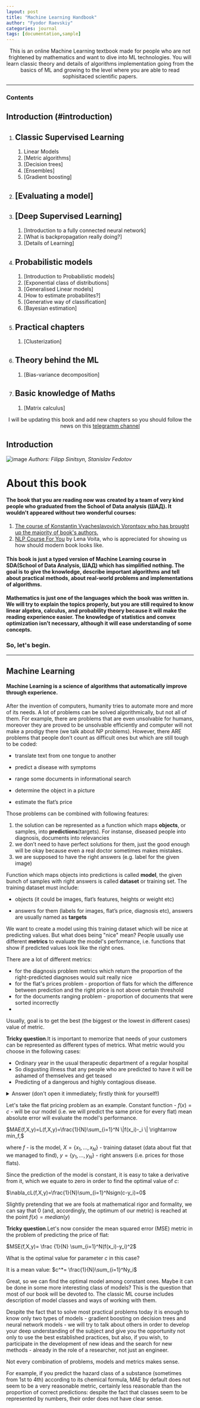 ```yaml
---
layout: post
title: "Machine Learning Handbook"
author: "Fyodor Raevskiy"
categories: journal
tags: [documentation,sample]
---
```


<center>This is an online Machine Learning textbook made for people who are not frightened by mathematics and want to dive into ML technologies. You will learn classic theory and details of algorithms implementation going from the basics of ML and growing to the level where you are able to read sophisitaced scientific papers.</center>
<hr>

### Contents

## Introduction (#introduction)

1. ## Classic Supervised Learning
   1. Linear Models
   2. [Metric algorithms]
   3. [Decision trees]
   4. [Ensembles]
   5. [Gradient boosting]
2. ## [Evaluating a model]
3. ## [Deep Supervised Learning]
   1.  [Introduction to a fully connected neural network]
   2.  [What is backpropagation really doing?]
   3.  [Details of Learning]
4. ## Probabilistic models
   1. [Introduction to Probabilistic models]
   2. [Exponential class of distributions]
   3. [Generalised Linear models]
   4. [How to estimate probabilites?]
   5. [Generative way of classification]
   6. [Bayesian estimation]
5. ## Practical chapters
   1. [Clusterization]
6. ## Theory behind the ML
   1. [Bias-variance decomposition]
7. ## Basic knowledge of Maths 
   1. [Matrix calculus]


<center>I will be updating this book and add new chapters so you should follow the news on this <a href="https://t.me/+Y93ppaidWEoyYWNi">telegramm channel</a> </center>


## Introduction
![image](images/cover.png)
*Authors: Filipp Sinitsyn, Stanislav Fedotov*


# About this book
#### The book that you are reading now was created by a team of very kind people who graduated from the School of Data analysis (ШАД). It wouldn't appeared without two wonderful courses:
  1. [The course of Konstantin Vyacheslavovich Vorontsov who has brought up the majority of book's authors.](http://www.machinelearning.ru/wiki/index.php?title=%D0%9C%D0%B0%D1%88%D0%B8%D0%BD%D0%BD%D0%BE%D0%B5_%D0%BE%D0%B1%D1%83%D1%87%D0%B5%D0%BD%D0%B8%D0%B5_%28%D0%BA%D1%83%D1%80%D1%81_%D0%BB%D0%B5%D0%BA%D1%86%D0%B8%D0%B9%2C_%D0%9A.%D0%92.%D0%92%D0%BE%D1%80%D0%BE%D0%BD%D1%86%D0%BE%D0%B2%29)
  2. [NLP Course For You](https://lena-voita.github.io/nlp_course.html) by Lena Voita, who is appreciated for showing us how should modern book looks like.

#### This book is just a typed version of Machine Learning course in SDA(School of Data Analysis, ШАД) which has simplified nothing. The goal is to give the knowledge, describe important algorithms and tell about practical methods, about real-world problems and implementations of algorithms.

#### Mathematics is just one of the languages which the book was written in. We will try to explain the topics properly, but you are still required to know linear algebra, calculus, and probability theory because it will make the reading experience easier. The knowledge of statistics and convex optimization isn’t necessary, although it will ease understanding of some concepts.


### So, let's begin.

<hr>

## __Machine Learning__
#### __Machine Learning__ is a science of algorithms that automatically improve through experience.

After the invention of computers, humanity tries to automate more and more of its needs. A lot of problems can be solved algorithmically, but not all of them. For example, there are problems that are even unsolvable for humans, moreover they are proved to be unsolvable efficiently and computer will not make a prodigy there (we talk about NP problems). However, there ARE problems that people don’t count as difficult ones but which are still tough to be coded:

 * translate text from one tongue to another

 * predict a disease with symptoms

 * range some documents in informational search

 * determine the object in a picture

 * estimate the flat’s price

Those problems can be combined with following features:
  
1. the solution can be represented as a function which maps __objects__, or samples, into __predictions__(targets). For instanse, diseased people into diagnosis, documents into relevancies  
2. we don’t need to have perfect solutions for them, just the good enough will be okay because even a real doctor sometimes makes mistakes.
3. we are supposed to have the right answers (e.g. label for the given image)
    
Function which maps objects into predictions is called __model__, the given bunch of samples with right answers is called __dataset__ or training set. The training dataset must include:

* objects (it could be images, flat’s features, heights or weight etc)

* answers for them (labels for images, flat’s price, diagnosis etc), answers are usually named as __targets__

We want to create a model using this training dataset which will be nice at predicting values. But what does being "nice" mean? People usually use different __metrics__ to evaluate the model's performance, i.e. functions that show if predicted values look like the right ones. 

There are a lot of different metrics:
* for the diagnosis problem metrics which return the proportion of the right-predicted diagnoses would suit really nice
* for the flat's prices problem - proportion of flats for which the difference between prediction and the right price is not above certain threshold
* for the documents ranging problem - proportion of documents that were sorted incorrectly
* 
Usually, goal is to get the best (the biggest or the lowest in different cases) value of metric. 

__Tricky question__.It is important to memorize that needs of your customers can be represented as different types of metrics. What metric would you choose in the following cases:
* Ordinary year in the usual therapeutic department of a regular hospital
* So disgusting illness that any people who are predicted to have it will be ashamed of themselves and get teased
* Predicting of a dangerous and highly contagious disease.
<details>
    <summary>Answer (don't open it immediately; firstly think for yourself!)</summary>
    Of course in different cases and problems we should use different metrics, these are examples of answers:
    <li>Ordinary hospital - then doctor will be satisfied if the proportion of right-predicted diagnoses is high (this metric is called accuracy</li>
    <li>Predicting this really unpleasent disease - then we should maximize the proportion of people who are predicted this illnes and indeed have it</li>
    <li>Finding people who have dangerous disease - then we must not miss a single defected. This metric can be also represented as  proportion of correctly identified media (this metric is called recall).</li>
    Obviously those are the most simple metrics and in real-life problems data scientists meet more sophisitaced hierarchy of metrics. We will discuss them more explicit in the chapter "Evaluating models".
</details>

Let's take the flat pricing problem as an example. Constant function - $f(x)=c$ - will be our model (i.e. we will predict the same price for every flat) mean absolute error will evaluate the model's performance. 

$MAE(f,X,y)=L(f,X,y)=\frac{1}{N}\sum_{i=1}^N \|f(x_i)-_i \| \rightarrow min_f,$

where $f$ - is the model, $X =\{x_1, ... , x_N \}$ - training dataset (data about flat that we managed to find), $y = \{y_1, ... , y_N \}$ - right answers (i.e. prices for those flats).  

Since the prediction of the model is constant, it is easy to take a derivative from it, which we equate to zero in order to find the optimal value of $c$:

$\nabla_cL(f,X,y)=\frac{1}{N}\sum_{i=1}^Nsign(c-y_i)=0$

Slightly pretending that we are fools at mathematical rigor and formality, we can say that 0 (and, accordingly, the optimum of our metric) is reached at the point $f(x)=median(y)$ 

__Tricky question__.Let's now consider the mean squared error (MSE) metric in the problem of predicting the price of flat:

$MSE(f,X,y)= \frac {1}{N} \sum_{i=1}^N(f(x_i)-y_i)^2$

What is the optimal value for parameter $c$ in this case?

It is a mean value: $c^*= \frac{1}{N}\sum_{i=1}^Ny_i$

Great, so we can find the optimal model among constant ones. Maybe it can be done in some more interesting class of models? This is the question that most of our book will be devoted to.
The classic ML course includes description of model classes and ways of working with them.

Despite the fact that to solve most practical problems today it is enough to know only two types of models - gradient boosting on decision trees and neural network models - we will try to talk about others in order to develop your deep understanding of the subject and give you the opportunity not only to use the best established practices, but also, if you wish, to participate in the development of new ideas and the search for new methods - already in the role of a researcher, not just an engineer.

Not every combination of problems, models and metrics makes sense.

For example, if you predict the hazard class of a substance (sometimes from 1st to 4th) according to its chemical formula, MAE by default does not seem to be a very reasonable metric, certainly less reasonable than the proportion of correct predictions: despite the fact that classes seem to be represented by numbers, their order does not have clear sense.

